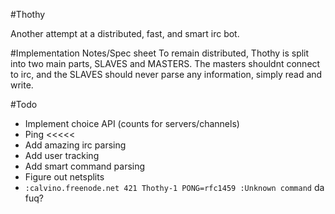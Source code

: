 #Thothy

Another attempt at a distributed, fast, and smart irc bot.

#Implementation Notes/Spec sheet
To remain distributed, Thothy is split into two main parts, SLAVES and MASTERS. The masters shouldnt connect to irc, and the SLAVES should never parse any information, simply read and write.

#Todo
- Implement choice API (counts for servers/channels)
- Ping <<<<<
- Add amazing irc parsing
- Add user tracking
- Add smart command parsing
- Figure out netsplits
- `:calvino.freenode.net 421 Thothy-1 PONG=rfc1459 :Unknown command` da fuq?